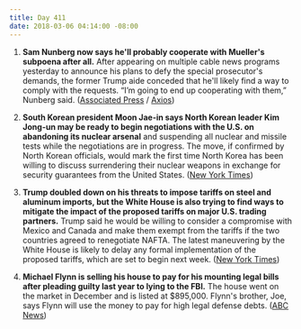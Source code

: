 ```yaml
---
title: Day 411
date: 2018-03-06 04:14:00 -08:00
---
```


1. **Sam Nunberg now says he'll probably cooperate with Mueller's subpoena after all.** After appearing on multiple cable news programs yesterday to announce his plans to defy the special prosecutor's demands, the former Trump aide conceded that he'll likely find a way to comply with the requests. “I’m going to end up cooperating with them,” Nunberg said. ([Associated Press](https://apnews.com/d77276cfdf0a4f3b9c526363ddbeb7c4) / [Axios](https://www.axios.com/nunberg-now-says-hell-cooperate-with-investigators-1520300941-e164aac2-e662-4684-a8c2-8123e25e77ce.html))

2. **South Korean president Moon Jae-in says North Korean leader Kim Jong-un may be ready to begin negotiations with the U.S. on abandoning its nuclear arsenal** and suspending all nuclear and missile tests while the negotiations are in progress. The move, if confirmed by North Korean officials, would mark the first time North Korea has been willing to discuss surrendering their nuclear weapons in exchange for security guarantees from the United States. ([New York Times](https://www.nytimes.com/2018/03/06/world/asia/north-korea-south-nuclear-weapons.html))

3. **Trump doubled down on his threats to impose tariffs on steel and aluminum imports, but the White House is also trying to find ways to mitigate the impact of the proposed tariffs on major U.S. trading partners.** Trump said he would be willing to consider a compromise with Mexico and Canada and make them exempt from the tariffs if the two countries agreed to renegotiate NAFTA. The latest maneuvering by the White House is likely to delay any formal implementation of the proposed tariffs, which are set to begin next week. ([New York Times](https://www.nytimes.com/2018/03/05/us/politics/trump-tariffs-steel-aluminum-nafta.html))

4. **Michael Flynn is selling his house to pay for his mounting legal bills after pleading guilty last year to lying to the FBI.** The house went on the market in December and is listed at $895,000. Flynn's brother, Joe, says Flynn will use the money to pay for high legal defense debts. ([ABC News](http://abcnews.go.com/US/flynn-selling-house-pay-legal-bills-trump-probe/story?id=53545172))